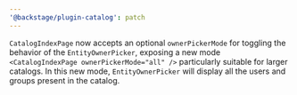 ```yaml
---
'@backstage/plugin-catalog': patch
---
```


`CatalogIndexPage` now accepts an optional `ownerPickerMode` for toggling the behavior of the `EntityOwnerPicker`,
exposing a new mode `<CatalogIndexPage ownerPickerMode="all" />` particularly suitable for larger catalogs. In this new mode, `EntityOwnerPicker` will display all the users and groups present in the catalog.
